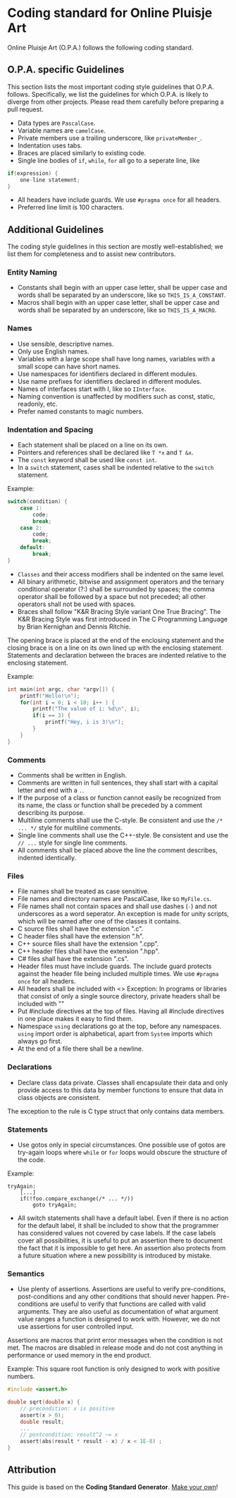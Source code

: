 # Coding standard for Online Pluisje Art

Online Pluisje Art (O.P.A.) follows the following coding standard.

## O.P.A. specific Guidelines

This section lists the most important coding style guidelines that O.P.A. follows. Specifically, we list the guidelines for which O.P.A. is likely to diverge from other projects. Please read them carefully before preparing a pull request.

- Data types are `PascalCase`.
- Variable names are `camelCase`.
- Private members use a trailing underscore, like `privateMember_`.
- Indentation uses tabs.
- Braces are placed similarly to existing code.
- Single line bodies of `if`, `while`, `for` all go to a seperate line, like
```c
if(expression) {
	one-line statement;
}
```
- All headers have include guards. We use `#pragma once` for all headers.
- Preferred line limit is 100 characters.

## Additional Guidelines

The coding style guidelines in this section are mostly well-established; we list them for completeness and to assist new contributors.

### Entity Naming

- Constants shall begin with an upper case letter, shall be upper case and words shall be separated by an underscore, like so `THIS_IS_A_CONSTANT`.
- Macros shall begin with an upper case letter, shall be upper case and words shall be separated by an underscore, like so `THIS_IS_A_MACRO`.

### Names

- Use sensible, descriptive names.
- Only use English names.
- Variables with a large scope shall have long names, variables with a small scope can have short names.
- Use namespaces for identifiers declared in different modules.
- Use name prefixes for identifiers declared in different modules.
- Names of interfaces start with I, like so `IInterface`.
- Naming convention is unaffected by modifiers such as const, static, readonly, etc.
- Prefer named constants to magic numbers.

### Indentation and Spacing

- Each statement shall be placed on a line on its own.
- Pointers and references shall be declared like `T *x` and `T &x`.
- The `const` keyword shall be used like `const int`.
- In a `switch` statement, cases shall be indented relative to the `switch` statement.

Example:
```c
switch(condition) {
	case 1:
		code;
		break;
	case 2:
		code;
		break;
	default:
		break;
}
```
- `Classes` and their access modifiers shall be indented on the same level.
- All binary arithmetic, bitwise and assignment operators and the ternary conditional operator (?:) shall be surrounded by spaces; the comma operator shall be followed by a space but not preceded; all other operators shall not be used with spaces.
- Braces shall follow "K&R Bracing Style variant One True Bracing".
The K&R Bracing Style was first introduced in The C Programming Language by Brian Kernighan and Dennis Ritchie.

The opening brace is placed at the end of the enclosing statement and the closing brace is on a line on its own lined up with the enclosing statement. Statements and declaration between the braces are indented relative to the enclosing statement.

Example:
```c
int main(int argc, char *argv[]) {
	printf("Hello!\n");
	for(int i = 0; i < 10; i++ ) {
		printf("The value of i: %d\n", i);
		if(i == 3) {
			printf("Hey, i is 3!\n");
		}
	}
}
```

### Comments

- Comments shall be written in English.
- Comments are written in full sentences, they shall start with a capital letter and end with a `.`.
- If the purpose of a class or function cannot easily be recognized from its name, the class or function shall be preceded by a comment describing its purpose.
- Multiline comments shall use the C-style. Be consistent and use the `/* ... */` style for multiline comments.
- Single line comments shall use the C++-style. Be consistent and use the `// ...` style for single line comments.
- All comments shall be placed above the line the comment describes, indented identically.

### Files

- File names shall be treated as case sensitive.
- File names and directory names are PascalCase, like so `MyFile.cs`.
- File names shall not contain spaces and shall use dashes (`-`) and not underscores as a word seperator. An exception is made for unity scripts, which will be named after one of the classes it contains.
- C source files shall have the extension ".c".
- C header files shall have the extension ".h".
- C++ source files shall have the extension ".cpp".
- C++ header files shall have the extension ".hpp".
- C# files shall have the extension ".cs".
- Header files must have include guards.
The include guard protects against the header file being included multiple times. We use `#pragma once` for all headers.
- All headers shall be included with <>
Exception: In programs or libraries that consist of only a single source directory, private headers shall be included with ""
- Put #include directives at the top of files.
Having all #include directives in one place makes it easy to find them.
- Namespace `using` declarations go at the top, before any namespaces. `using` import order is alphabetical, apart from `System` imports which always go first.
- At the end of a file there shall be a newline.

### Declarations

- Declare class data private.
Classes shall encapsulate their data and only provide access to this data by member functions to ensure that data in class objects are consistent.

The exception to the rule is C type struct that only contains data members.

### Statements

- Use gotos only in special circumstances.
One possible use of gotos are try-again loops where `while` or `for` loops would obscure the structure of the code.

Example:
```
tryAgain:
    [...]
    if(!foo.compare_exchange(/* ... */))
        goto tryAgain;
```

- All switch statements shall have a default label.
Even if there is no action for the default label, it shall be included to show that the programmer has considered values not covered by case labels. If the case labels cover all possibilities, it is useful to put an assertion there to document the fact that it is impossible to get here. An assertion also protects from a future situation where a new possibility is introduced by mistake.

### Semantics

- Use plenty of assertions.
Assertions are useful to verify pre-conditions, post-conditions and any other conditions that should never happen. Pre-conditions are useful to verify that functions are called with valid arguments. They are also useful as documentation of what argument value ranges a function is designed to work with. However, we do not use assertions for user controlled input.

Assertions are macros that print error messages when the condition is not met. The macros are disabled in release mode and do not cost anything in performance or used memory in the end product.

Example: This square root function is only designed to work with positive numbers. 
```c
#include <assert.h>

double sqrt(double x) {
    // precondition: x is positive
    assert(x > 0);
    double result;
    ...
    // postcondition: result^2 ~= x
    assert(abs(result * result - x) / x < 1E-8) ;
}
```

## Attribution
This guide is based on the **Coding Standard Generator**. [Make your own](http://www.rosvall.ie/CSG/)!

